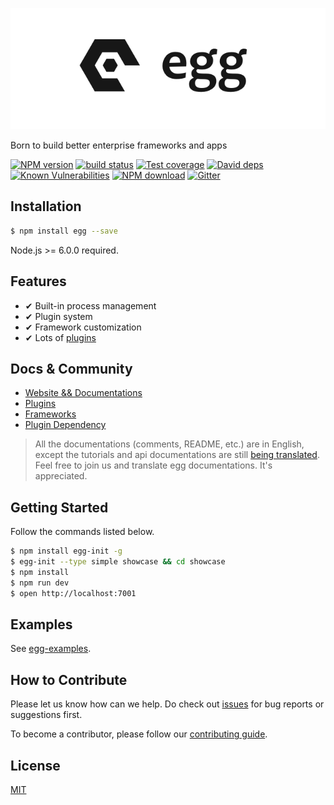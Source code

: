 ![](https://raw.githubusercontent.com/eggjs/egg/master/docs/assets/egg-logo.png)

Born to build better enterprise frameworks and apps

[![NPM version][npm-image]][npm-url]
[![build status][travis-image]][travis-url]
[![Test coverage][codecov-image]][codecov-url]
[![David deps][david-image]][david-url]
[![Known Vulnerabilities][snyk-image]][snyk-url]
[![NPM download][download-image]][download-url]
[![Gitter][gitter-image]][gitter-url]

[npm-image]: https://img.shields.io/npm/v/egg.svg?style=flat-square
[npm-url]: https://npmjs.org/package/egg
[travis-image]: https://img.shields.io/travis/eggjs/egg.svg?style=flat-square
[travis-url]: https://travis-ci.org/eggjs/egg
[codecov-image]: https://codecov.io/gh/eggjs/egg/branch/master/graph/badge.svg
[codecov-url]: https://codecov.io/gh/eggjs/egg
[david-image]: https://img.shields.io/david/eggjs/egg.svg?style=flat-square
[david-url]: https://david-dm.org/eggjs/egg
[snyk-image]: https://snyk.io/test/npm/egg/badge.svg?style=flat-square
[snyk-url]: https://snyk.io/test/npm/egg
[download-image]: https://img.shields.io/npm/dm/egg.svg?style=flat-square
[download-url]: https://npmjs.org/package/egg
[gitter-image]: https://img.shields.io/gitter/room/eggjs/egg.svg?style=flat-square
[gitter-url]: https://gitter.im/eggjs/egg

## Installation

```bash
$ npm install egg --save
```

Node.js >= 6.0.0 required.

## Features

- ✔︎ Built-in process management
- ✔︎ Plugin system
- ✔︎ Framework customization
- ✔︎ Lots of [plugins](https://github.com/search?q=topic%3Aegg-plugin&type=Repositories)

## Docs & Community

- [Website && Documentations](https://eggjs.org)
- [Plugins](https://github.com/search?q=topic%3Aegg-plugin&type=Repositories)
- [Frameworks](https://github.com/search?q=topic%3Aegg-framework&type=Repositories)
- [Plugin Dependency](http://uml.mvnsearch.org/github/eggjs/egg/blob/master/docs/plugins.puml)

> All the documentations (comments, README, etc.) are in English, except the tutorials and api documentations are still [being translated](https://github.com/eggjs/egg/issues/363).
> Feel free to join us and translate egg documentations. It's appreciated.

## Getting Started

Follow the commands listed below.

```bash
$ npm install egg-init -g
$ egg-init --type simple showcase && cd showcase
$ npm install
$ npm run dev
$ open http://localhost:7001
```

## Examples

See [egg-examples](https://github.com/eggjs/examples).

## How to Contribute

Please let us know how can we help. Do check out [issues](https://github.com/eggjs/egg/issues) for bug reports or suggestions first.

To become a contributor, please follow our [contributing guide](CONTRIBUTING.md).

## License

[MIT](LICENSE)
